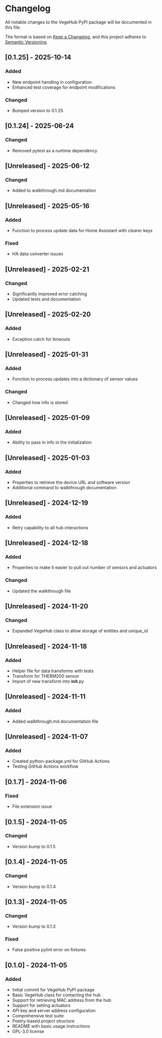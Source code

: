 # Changelog

All notable changes to the VegeHub PyPI package will be documented in this file.

The format is based on [Keep a Changelog](https://keepachangelog.com/en/1.0.0/),
and this project adheres to [Semantic Versioning](https://semver.org/spec/v2.0.0.html).

## [0.1.25] - 2025-10-14

### Added
- New endpoint handling in configuration
- Enhanced test coverage for endpoint modifications

### Changed
- Bumped version to 0.1.25

## [0.1.24] - 2025-06-24

### Changed
- Removed pytest as a runtime dependency

## [Unreleased] - 2025-06-12

### Changed
- Added to walkthrough.md documentation

## [Unreleased] - 2025-05-16

### Added
- Function to process update data for Home Assistant with clearer keys

### Fixed
- HA data converter issues

## [Unreleased] - 2025-02-21

### Changed
- Significantly improved error catching
- Updated tests and documentation

## [Unreleased] - 2025-02-20

### Added
- Exception catch for timeouts

## [Unreleased] - 2025-01-31

### Added
- Function to process updates into a dictionary of sensor values

### Changed
- Changed how info is stored

## [Unreleased] - 2025-01-09

### Added
- Ability to pass in info in the initialization

## [Unreleased] - 2025-01-03

### Added
- Properties to retrieve the device URL and software version
- Additional command to walkthrough documentation

## [Unreleased] - 2024-12-19

### Added
- Retry capability to all hub interactions

## [Unreleased] - 2024-12-18

### Added
- Properties to make it easier to pull out number of sensors and actuators

### Changed
- Updated the walkthrough file

## [Unreleased] - 2024-11-20

### Changed
- Expanded VegeHub class to allow storage of entities and unique_id

## [Unreleased] - 2024-11-18

### Added
- Helper file for data transforms with tests
- Transform for THERM200 sensor
- Import of new transform into __init__.py

## [Unreleased] - 2024-11-11

### Added
- Added walkthrough.md documentation file

## [Unreleased] - 2024-11-07

### Added
- Created python-package.yml for GitHub Actions
- Testing GitHub Actions workflow

## [0.1.7] - 2024-11-06

### Fixed
- File extension issue

## [0.1.5] - 2024-11-05

### Changed
- Version bump to 0.1.5

## [0.1.4] - 2024-11-05

### Changed
- Version bump to 0.1.4

## [0.1.3] - 2024-11-05

### Changed
- Version bump to 0.1.3

### Fixed
- False positive pylint error on fixtures

## [0.1.0] - 2024-11-05

### Added
- Initial commit for VegeHub PyPI package
- Basic VegeHub class for contacting the hub
- Support for retrieving MAC address from the hub
- Support for setting actuators
- API key and server address configuration
- Comprehensive test suite
- Poetry-based project structure
- README with basic usage instructions
- GPL-3.0 license
